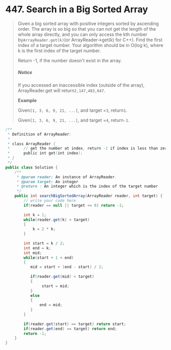 # 447. Search in a Big Sorted Array

> Given a big sorted array with positive integers sorted by ascending order. The array is so big so that you can not get the length of the whole array directly, and you can only access the kth number by`ArrayReader.get(k)`\(or ArrayReader-&gt;get\(k\) for C++\). Find the first index of a target number. Your algorithm should be in O\(log k\), where k is the first index of the target number.
>
> Return -1, if the number doesn't exist in the array.
>
> ##### Notice
>
> If you accessed an inaccessible index \(outside of the array\), ArrayReader.get will return`2,147,483,647`.
>
> **Example**
>
> Given`[1, 3, 6, 9, 21, ...]`, and target =`3`, return`1`.
>
> Given`[1, 3, 6, 9, 21, ...]`, and target =`4`, return`-1`.

```java
/**
 * Definition of ArrayReader:
 * 
 * class ArrayReader {
 *      // get the number at index, return -1 if index is less than zero.
 *      public int get(int index);
 * }
 */
public class Solution {
    /**
     * @param reader: An instance of ArrayReader.
     * @param target: An integer
     * @return : An integer which is the index of the target number
     */
    public int searchBigSortedArray(ArrayReader reader, int target) {
        // write your code here
        if(reader == null || target <= 0) return -1;
        
        int k = 1;
        while(reader.get(k) < target)
        {
            k = 2 * k;
        }
        
        int start = k / 2;
        int end = k;
        int mid;
        while(start + 1 < end)
        {
           mid = start + (end - start) / 2;
           
           if(reader.get(mid) < target)
           {
                start = mid;    
           }
           else
           {
               end = mid;
           }
        }
        
        if(reader.get(start) == target) return start;
        if(reader.get(end) == target) return end;
        return -1;
    }
}
```



